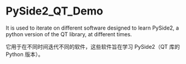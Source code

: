 # PySide2_QT_Demo
It is used to iterate on different software designed to learn PySide2, a python version of the QT library, at different times.

它用于在不同时间迭代不同的软件，这些软件旨在学习 PySide2（QT 库的 Python 版本）。
